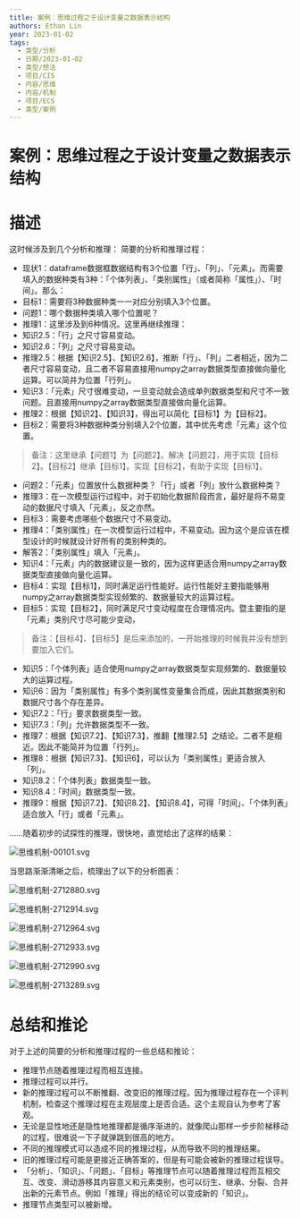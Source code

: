 ```yaml
---
title: 案例：思维过程之于设计变量之数据表示结构
authors: Ethan Lin
year: 2023-01-02 
tags:
  - 类型/分析 
  - 日期/2023-01-02 
  - 类型/想法 
  - 项目/CIS 
  - 内容/思维 
  - 内容/机制 
  - 项目/ECS 
  - 类型/案例 
---
```



# 案例：思维过程之于设计变量之数据表示结构






# 描述

这时候涉及到几个分析和推理：
简要的分析和推理过程：
- 现状1：dataframe数据框数据结构有3个位置「行」、「列」、「元素」。而需要填入的数据种类有3种：「个体列表」、「类别属性」（或者简称「属性」）、「时间」。那么：
- 目标1：需要将3种数据种类一一对应分别填入3个位置。
- 问题1：哪个数据种类填入哪个位置呢？
- 推理1：这里涉及到6种情况。这里再继续推理：
- 知识2.5：「行」之尺寸容易变动。
- 知识2.6：「列」之尺寸容易变动。
- 推理2.5：根据【知识2.5】、【知识2.6】，推断「行」、「列」二者相近，因为二者尺寸容易变动，且二者不容易直接用numpy之array数据类型直接做向量化运算。可以简并为位置「行列」。
- 知识3：「元素」尺寸很难变动，一旦变动就会造成单列数据类型和尺寸不一致问题。且直接用numpy之array数据类型直接做向量化运算。
- 推理2：根据【知识2】、【知识3】，得出可以简化【目标1】为【目标2】。
- 目标2：需要将3种数据种类分别填入2个位置，其中优先考虑「元素」这个位置。
> 备注：这里继承【问题1】为【问题2】。解决【问题2】，用于实现【目标2】。【目标2】继承【目标1】。实现【目标2】，有助于实现【目标1】。
- 问题2：「元素」位置放什么数据种类？「行」或者「列」放什么数据种类？
- 推理3：在一次模型运行过程中，对于初始化数据阶段而言，最好是将不易变动的数据尺寸填入「元素」，反之亦然。
- 目标3：需要考虑哪些个数据尺寸不易变动。
- 推理4：「类别属性」在一次模型运行过程中，不易变动。因为这个是应该在模型设计的时候就设计好所有的类别种类的。
- 解答2：「类别属性」填入「元素」。
- 知识4：「元素」内的数据建议是一致的，因为这样更适合用numpy之array数据类型直接做向量化运算。
- 目标4：实现【目标1】，同时满足运行性能好。运行性能好主要指能够用numpy之array数据类型实现频繁的、数据量较大的运算过程。
- 目标5：实现【目标2】，同时满足尺寸变动程度在合理情况内。暨主要指的是「元素」类别尺寸尽可能少变动，
> 备注：【目标4】、【目标5】是后来添加的，一开始推理的时候我并没有想到要加入它们。
- 知识5：「个体列表」适合使用numpy之array数据类型实现频繁的、数据量较大的运算过程。
- 知识6：因为「类别属性」有多个类别属性变量集合而成，因此其数据类别和数据尺寸各个存在差异。
- 知识7.2：「行」要求数据类型一致。
- 知识7.3：「列」允许数据类型不一致。
- 推理7：根据【知识7.2】、【知识7.3】，推翻【推理2.5】之结论。二者不是相近。因此不能简并为位置「行列」。
- 推理8：根据【知识7.3】、【知识6】，可以认为「类别属性」更适合放入「列」。
- 知识8.2：「个体列表」数据类型一致。
- 知识8.4：「时间」数据类型一致。
- 推理9：根据【知识7.2】、【知识8.2】、【知识8.4】，可得「时间」、「个体列表」适合放入「行」或者「元素」。

……随着初步的试探性的推理，很快地，直觉给出了这样的结果：



![思维机制-00101.svg](./案例：思维过程之于设计变量之数据表示结构.assets/思维机制-00101.svg)

当思路渐渐清晰之后，梳理出了以下的分析图表：



![思维机制-2712880.svg](./案例：思维过程之于设计变量之数据表示结构.assets/思维机制-2712880.svg)



![思维机制-2712914.svg](./案例：思维过程之于设计变量之数据表示结构.assets/思维机制-2712914.svg)



![思维机制-2712964.svg](./案例：思维过程之于设计变量之数据表示结构.assets/思维机制-2712964.svg)





![思维机制-2712933.svg](./案例：思维过程之于设计变量之数据表示结构.assets/思维机制-2712933.svg)



![思维机制-2712990.svg](./案例：思维过程之于设计变量之数据表示结构.assets/思维机制-2712990.svg)





![思维机制-2713289.svg](./案例：思维过程之于设计变量之数据表示结构.assets/思维机制-2713289.svg)



# 总结和推论

对于上述的简要的分析和推理过程的一些总结和推论：
- 推理节点随着推理过程而相互连接。
- 推理过程可以并行。
- 新的推理过程可以不断推翻、改变旧的推理过程。因为推理过程存在一个评判机制，检查这个推理过程在主观层度上是否合适。这个主观自认为参考了客观。
- 无论是显性地还是隐性地推理都是循序渐进的，就像爬山那样一步步阶梯移动的过程，很难说一下子就弹跳到很高的地方。
- 不同的推理模式可以造成不同的推理过程，从而导致不同的推理结果。
- 旧的推理过程可能是更接近正确答案的，但是有可能会被新的推理过程误导。
- 「分析」、「知识」、「问题」、「目标」等推理节点可以随着推理过程而互相交互、改变、滑动游移其内容意义和元素类别，也可以衍生、继承、分裂、合并出新的元素节点。例如「推理」得出的结论可以变成新的「知识」。
- 推理节点类型可以被新增。